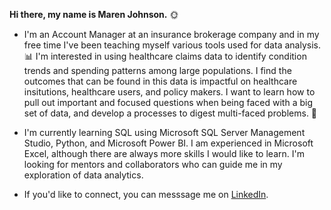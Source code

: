 **Hi there, my name is Maren Johnson.** 🌞
- I'm an Account Manager at an insurance brokerage company and in my free time I've been teaching myself various tools used for data analysis. 📊 I'm interested in using healthcare claims data to identify condition trends and spending patterns among large populations. I find the outcomes that can be found in this data is impactful on healthcare insitutions, healthcare users, and policy makers. I want to learn how to pull out important and focused questions when being faced with a big set of data, and develop a processes to digest multi-faced problems. 🎯
  
- I'm currently learning SQL using Microsoft SQL Server Management Studio, Python, and Microsoft Power BI. I am experienced in Microsoft Excel, although there are always more skills I would like to learn. I'm looking for mentors and collaborators who can guide me in my exploration of data analytics.
  
- If you'd like to connect, you can messsage me on [LinkedIn](https://www.linkedin.com/in/maren%2Djohnson%2D49b437156/).

<!---
marenijohnson/marenijohnson is a ✨ special ✨ repository because its `README.md` (this file) appears on your GitHub profile.
You can click the Preview link to take a look at your changes.
--->
